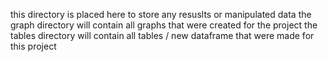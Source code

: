 this directory is placed here to store any resuslts or manipulated data
the graph directory will contain all graphs that were created for the project 
the tables directory will contain all tables / new dataframe that were made for this project
